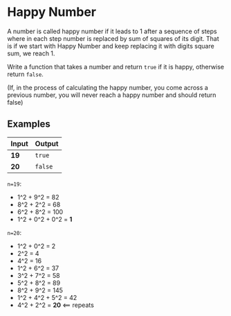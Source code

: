 Happy Number
===
    
A number is called happy number if it leads to 1 after a sequence of
steps where in each step number is replaced by sum of squares of its digit.
That is if we start with Happy Number and keep replacing it with digits square sum, we reach 1.

Write a function that takes a number and return `true` if it is happy, otherwise return `false`.

(If, in the process of calculating the happy number, you come across a previous number, you will never
reach a happy number and should return false)

## Examples

Input | Output
---|---
**19** | `true`
**20** | `false`

`n=19`:
* 1^2 + 9^2 = 82
* 8^2 + 2^2 = 68
* 6^2 + 8^2 = 100
* 1^2 + 0^2 + 0^2 = **1**

`n=20`:
* 1^2 + 0^2 = 2
* 2^2 = 4
* 4^2 = 16
* 1^2 + 6^2 = 37
* 3^2 + 7^2 = 58
* 5^2 + 8^2 = 89
* 8^2 + 9^2 = 145
* 1^2 + 4^2 + 5^2 = 42
* 4^2 + 2^2 = **20** <== repeats

